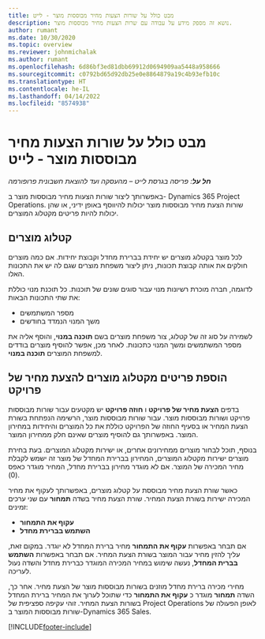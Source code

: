 ```yaml
---
title: מבט כולל על שורות הצעות מחיר מבוססות מוצר - לייט
description: נושא זה מספק מידע על עבודה עם שרות הצעות מחיר מבוססות מוצר.
author: rumant
ms.date: 10/30/2020
ms.topic: overview
ms.reviewer: johnmichalak
ms.author: rumant
ms.openlocfilehash: 6d86bf3ed81dbb69912d0694909aa5448a958666
ms.sourcegitcommit: c0792bd65d92db25e0e8864879a19c4b93efb10c
ms.translationtype: HT
ms.contentlocale: he-IL
ms.lasthandoff: 04/14/2022
ms.locfileid: "8574938"
---
```

# <a name="product-based-quote-lines-overview---lite"></a>מבט כולל על שורות הצעות מחיר מבוססות מוצר - לייט

_**חל על**: פריסה בגרסת לייט – מהעסקה ועד להוצאת חשבונית פרופורמה_

באפשרותך ליצור שורות הצעות מחיר מבוססות מוצר ב- Dynamics 365 Project Operations. שורות הצעת מחיר מבוססות מוצר יכולות להיווסף באופן ידיני, או שהן יכולות להיות פריטים מקטלוג המוצרים.

## <a name="product-catalog"></a>קטלוג מוצרים

לכל מוצר בקטלוג מוצרים יש יחידת בברירת מחדל וקבוצת יחידות. אם כמה מוצרים חולקים את אותה קבוצת תכונות, ניתן ליצור משפחת מוצרים שגם לה יש את התכונות האלו. 

לדוגמה, חברה מוכרת רשיונות מנוי עבור סוגים שונים של תוכנות. כל תוכנת מנוי כוללת את שתי התכונות הבאות:

- מספר המשתמשים
- משך המנוי הנמדד בחודשים

לשמירה על סוג זה של קטלוג, צור משפחת מוצרים בשם **תוכנה במנוי**, והוסף אליה את מספר המשתמשים ומשך המנוי כתכונות. לאחר מכן, אפשר להוסיף מוצרים בודדים למשפחת המוצרים **תוכנה במנוי**.

## <a name="add-product-catalog-items-to-a-project-quote"></a>הוספת פריטים מקטלוג מוצרים להצעת מחיר של פרויקט

בדפים **הצעת מחיר של פרויקט** ו **חוזה פרויקט** יש מקטעים עבור שורות מבוססות פרויקט ושורות מבוססות מוצר. עבור שורות מבוססות מוצר, הרשימה הנפתחת בשורת הצעת המחיר או בסעיף החוזה של הפרויקט כוללת את כל המוצרים והיחידות במחירון המוצר. באפשרותך גם להוסיף מוצרים שאינם חלק ממחירון המוצר.

בנוסף, תוכל לבחור מוצרים ממחירונים אחרים, או ישירות מקטלוג המוצרים. בעת בחירת מוצרים ישירות מקטלוג המוצרים, המחירון בברירת המחדל של מוצר זה ישמש לקבלת מחיר המכירה של המוצר. אם לא מוגדר מחירון בברירת מחדל, המחיר מוגדר כאפס (0).

כאשר שורת הצעת מחיר מבוססת על קטלוג מוצרים, באפשרותך לעקוף את מחיר המכירה ישירות בשורת הצעת המחיר. שורת הצעת מחיר בשדה **תמחור** עם שני ערכים זמינים:

- **עקוף את התמחור**
- **השתמש בברירת מחדל**

אם תבחר באפשרות **עקוף את התמחור** מחיר ברירת המחדל לא יוגדר. במקום זאת, עליך להזין מחיר עבור המוצר בשורת הצעת המחיר. אם תבחר באפשרות **השתמש בברית המחדל**, נעשה שימוש במחיר המכירה המוגדר כברירת מחדל והשדה נעול לעריכה.

מחירי מכירה ברירת מחדל מוזנים בשורות מבוססות מוצר של הצעת מחיר. אחר כך, השדה **תמחור** מוגדר כ **עקוף את התמחור** כדי שתוכל לערוך את המחיר ברירת המחדל בשורות הצעת המחיר. זוהי עקיפה ספציפית של Project Operations לאופן הפעולה של שורות מבוססות המוצר ב-Dynamics 365 Sales.


[!INCLUDE[footer-include](../../includes/footer-banner.md)]